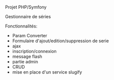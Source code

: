 Projet PHP/Symfony 

Gestionnaire de séries 

Fonctionnalités:

- Param Converter
- Formulaire d'ajout/edition/suppression de serie
- ajax
- inscription/connexion
- message flash
- partie admin
- CRUD
- mise en place d'un service slugify




